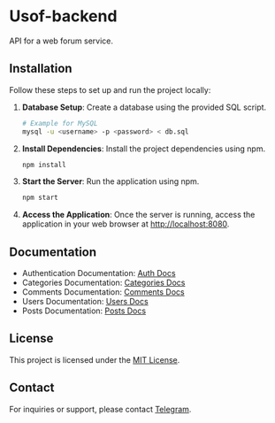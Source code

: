 # Usof-backend

API for a web forum service.

## Installation

Follow these steps to set up and run the project locally:

1. **Database Setup**: Create a database using the provided SQL script.
    ```bash
    # Example for MySQL
    mysql -u <username> -p <password> < db.sql
    ```

2. **Install Dependencies**: Install the project dependencies using npm.
    ```bash
    npm install
    ```

3. **Start the Server**: Run the application using npm.
    ```bash
    npm start
    ```

4. **Access the Application**: Once the server is running, access the application in your web browser at [http://localhost:8080](http://localhost:8080).

## Documentation

- Authentication Documentation: [Auth Docs](./docs/Auth.md)
- Categories Documentation: [Categories Docs](./docs/Categories.md)
- Comments Documentation: [Comments Docs](./docs/Comments.md)
- Users Documentation: [Users Docs](./docs/Users.md)
- Posts Documentation: [Posts Docs](./docs/Posts.md)

## License

This project is licensed under the [MIT License](LICENSE).

## Contact

For inquiries or support, please contact [Telegram](https://t.me/Raddzor).
